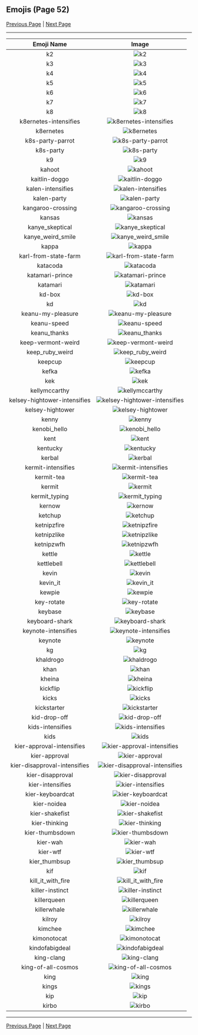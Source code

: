 
## Emojis (Page 52)

[Previous Page](/docs/hc/page-j-0051.md)
  | [Next Page](/docs/hc/page-k-0053.md)

<hr />

|Emoji Name|Image|
| :-: | :-: |
|k2| ![k2](/emojis/hc/k2.png)|
|k3| ![k3](/emojis/hc/k3.png)|
|k4| ![k4](/emojis/hc/k4.png)|
|k5| ![k5](/emojis/hc/k5.png)|
|k6| ![k6](/emojis/hc/k6.png)|
|k7| ![k7](/emojis/hc/k7.png)|
|k8| ![k8](/emojis/hc/k8.png)|
|k8ernetes-intensifies| ![k8ernetes-intensifies](/emojis/hc/k8ernetes-intensifies.gif)|
|k8ernetes| ![k8ernetes](/emojis/hc/k8ernetes.png)|
|k8s-party-parrot| ![k8s-party-parrot](/emojis/hc/k8s-party-parrot.gif)|
|k8s-party| ![k8s-party](/emojis/hc/k8s-party.gif)|
|k9| ![k9](/emojis/hc/k9.png)|
|kahoot| ![kahoot](/emojis/hc/kahoot.jpg)|
|kaitlin-doggo| ![kaitlin-doggo](/emojis/hc/kaitlin-doggo.png)|
|kalen-intensifies| ![kalen-intensifies](/emojis/hc/kalen-intensifies.gif)|
|kalen-party| ![kalen-party](/emojis/hc/kalen-party.gif)|
|kangaroo-crossing| ![kangaroo-crossing](/emojis/hc/kangaroo-crossing.jpg)|
|kansas| ![kansas](/emojis/hc/kansas.jpg)|
|kanye_skeptical| ![kanye_skeptical](/emojis/hc/kanye_skeptical.jpg)|
|kanye_weird_smile| ![kanye_weird_smile](/emojis/hc/kanye_weird_smile.png)|
|kappa| ![kappa](/emojis/hc/kappa.png)|
|karl-from-state-farm| ![karl-from-state-farm](/emojis/hc/karl-from-state-farm.png)|
|katacoda| ![katacoda](/emojis/hc/katacoda.png)|
|katamari-prince| ![katamari-prince](/emojis/hc/katamari-prince.gif)|
|katamari| ![katamari](/emojis/hc/katamari.gif)|
|kd-box| ![kd-box](/emojis/hc/kd-box.png)|
|kd| ![kd](/emojis/hc/kd.png)|
|keanu-my-pleasure| ![keanu-my-pleasure](/emojis/hc/keanu-my-pleasure.gif)|
|keanu-speed| ![keanu-speed](/emojis/hc/keanu-speed.gif)|
|keanu_thanks| ![keanu_thanks](/emojis/hc/keanu_thanks.gif)|
|keep-vermont-weird| ![keep-vermont-weird](/emojis/hc/keep-vermont-weird.jpg)|
|keep_ruby_weird| ![keep_ruby_weird](/emojis/hc/keep_ruby_weird.png)|
|keepcup| ![keepcup](/emojis/hc/keepcup.png)|
|kefka| ![kefka](/emojis/hc/kefka.gif)|
|kek| ![kek](/emojis/hc/kek.gif)|
|kellymccarthy| ![kellymccarthy](/emojis/hc/kellymccarthy.png)|
|kelsey-hightower-intensifies| ![kelsey-hightower-intensifies](/emojis/hc/kelsey-hightower-intensifies.gif)|
|kelsey-hightower| ![kelsey-hightower](/emojis/hc/kelsey-hightower.jpg)|
|kenny| ![kenny](/emojis/hc/kenny.gif)|
|kenobi_hello| ![kenobi_hello](/emojis/hc/kenobi_hello.png)|
|kent| ![kent](/emojis/hc/kent.png)|
|kentucky| ![kentucky](/emojis/hc/kentucky.png)|
|kerbal| ![kerbal](/emojis/hc/kerbal.png)|
|kermit-intensifies| ![kermit-intensifies](/emojis/hc/kermit-intensifies.gif)|
|kermit-tea| ![kermit-tea](/emojis/hc/kermit-tea.png)|
|kermit| ![kermit](/emojis/hc/kermit.png)|
|kermit_typing| ![kermit_typing](/emojis/hc/kermit_typing.gif)|
|kernow| ![kernow](/emojis/hc/kernow.png)|
|ketchup| ![ketchup](/emojis/hc/ketchup.png)|
|ketnipzfire| ![ketnipzfire](/emojis/hc/ketnipzfire.jpg)|
|ketnipzlike| ![ketnipzlike](/emojis/hc/ketnipzlike.png)|
|ketnipzwfh| ![ketnipzwfh](/emojis/hc/ketnipzwfh.png)|
|kettle| ![kettle](/emojis/hc/kettle.jpg)|
|kettlebell| ![kettlebell](/emojis/hc/kettlebell.jpg)|
|kevin| ![kevin](/emojis/hc/kevin.gif)|
|kevin_it| ![kevin_it](/emojis/hc/kevin_it.png)|
|kewpie| ![kewpie](/emojis/hc/kewpie.jpg)|
|key-rotate| ![key-rotate](/emojis/hc/key-rotate.gif)|
|keybase| ![keybase](/emojis/hc/keybase.png)|
|keyboard-shark| ![keyboard-shark](/emojis/hc/keyboard-shark.gif)|
|keynote-intensifies| ![keynote-intensifies](/emojis/hc/keynote-intensifies.gif)|
|keynote| ![keynote](/emojis/hc/keynote.jpg)|
|kg| ![kg](/emojis/hc/kg.png)|
|khaldrogo| ![khaldrogo](/emojis/hc/khaldrogo.jpg)|
|khan| ![khan](/emojis/hc/khan.gif)|
|kheina| ![kheina](/emojis/hc/kheina.png)|
|kickflip| ![kickflip](/emojis/hc/kickflip.gif)|
|kicks| ![kicks](/emojis/hc/kicks.png)|
|kickstarter| ![kickstarter](/emojis/hc/kickstarter.png)|
|kid-drop-off| ![kid-drop-off](/emojis/hc/kid-drop-off.png)|
|kids-intensifies| ![kids-intensifies](/emojis/hc/kids-intensifies.gif)|
|kids| ![kids](/emojis/hc/kids.png)|
|kier-approval-intensifies| ![kier-approval-intensifies](/emojis/hc/kier-approval-intensifies.gif)|
|kier-approval| ![kier-approval](/emojis/hc/kier-approval.png)|
|kier-disapproval-intensifies| ![kier-disapproval-intensifies](/emojis/hc/kier-disapproval-intensifies.gif)|
|kier-disapproval| ![kier-disapproval](/emojis/hc/kier-disapproval.png)|
|kier-intensifies| ![kier-intensifies](/emojis/hc/kier-intensifies.gif)|
|kier-keyboardcat| ![kier-keyboardcat](/emojis/hc/kier-keyboardcat.gif)|
|kier-noidea| ![kier-noidea](/emojis/hc/kier-noidea.png)|
|kier-shakefist| ![kier-shakefist](/emojis/hc/kier-shakefist.png)|
|kier-thinking| ![kier-thinking](/emojis/hc/kier-thinking.png)|
|kier-thumbsdown| ![kier-thumbsdown](/emojis/hc/kier-thumbsdown.png)|
|kier-wah| ![kier-wah](/emojis/hc/kier-wah.png)|
|kier-wtf| ![kier-wtf](/emojis/hc/kier-wtf.png)|
|kier_thumbsup| ![kier_thumbsup](/emojis/hc/kier_thumbsup.png)|
|kif| ![kif](/emojis/hc/kif.png)|
|kill_it_with_fire| ![kill_it_with_fire](/emojis/hc/kill_it_with_fire.gif)|
|killer-instinct| ![killer-instinct](/emojis/hc/killer-instinct.png)|
|killerqueen| ![killerqueen](/emojis/hc/killerqueen.png)|
|killerwhale| ![killerwhale](/emojis/hc/killerwhale.png)|
|kilroy| ![kilroy](/emojis/hc/kilroy.png)|
|kimchee| ![kimchee](/emojis/hc/kimchee.png)|
|kimonotocat| ![kimonotocat](/emojis/hc/kimonotocat.png)|
|kindofabigdeal| ![kindofabigdeal](/emojis/hc/kindofabigdeal.png)|
|king-clang| ![king-clang](/emojis/hc/king-clang.png)|
|king-of-all-cosmos| ![king-of-all-cosmos](/emojis/hc/king-of-all-cosmos.png)|
|king| ![king](/emojis/hc/king.gif)|
|kings| ![kings](/emojis/hc/kings.png)|
|kip| ![kip](/emojis/hc/kip.jpg)|
|kirbo| ![kirbo](/emojis/hc/kirbo.gif)|

<hr/>

[Previous Page](/docs/hc/page-j-0051.md)
  | [Next Page](/docs/hc/page-k-0053.md)